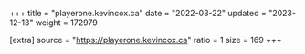 +++
title = "playerone.kevincox.ca"
date = "2022-03-22"
updated = "2023-12-13"
weight = 172979

[extra]
source = "https://playerone.kevincox.ca"
ratio = 1
size = 169
+++
